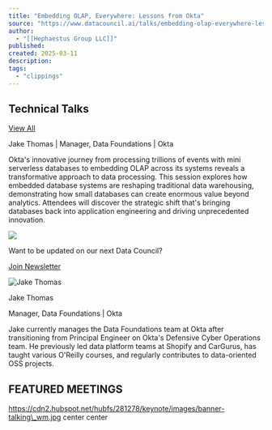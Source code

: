 ```yaml
---
title: "Embedding OLAP, Everywhere: Lessons from Okta"
source: "https://www.datacouncil.ai/talks/embedding-olap-everywhere-lessons-from-okta"
author:
  - "[[Hephaestus Group LLC]]"
published:
created: 2025-03-11
description:
tags:
  - "clippings"
---
```

## Technical Talks

[View All](https://www.datacouncil.ai/austin?hsLang=en)

Jake Thomas | Manager, Data Foundations | Okta

Okta's innovative journey from processing trillions of events with mini serverless databases to embedding OLAP across its systems reveals a transformative approach to data processing. This session explores how embedded database systems are reshaping traditional data warehousing, demonstrating how small databases can create enormous value beyond analytics. Attendees will discover the strategic shift that's bringing databases back into application engineering and driving unprecedented innovation.

![](https://www.datacouncil.ai/hubfs/Assets%2023/newsletter-section-icon.png)

Want to be updated on our next Data Council?

[Join Newsletter](https://datacouncil.us11.list-manage.com/subscribe?u=4748ec1583da43f259b7ed26d&id=449316e243)

![Jake Thomas](https://www.datacouncil.ai/hs-fs/hubfs/Jake%20Thomas%20-%20Okta.webp?width=80&name=Jake%20Thomas%20-%20Okta.webp "Jake Thomas")

Jake Thomas

Manager, Data Foundations | Okta

Jake currently manages the Data Foundations team at Okta after transitioning from Principal Engineer on Okta's Defensive Cyber Operations team. He previously led data platform teams at Shopify and CarGurus, has taught various O'Reilly courses, and regularly contributes to data-oriented OSS projects.

## FEATURED MEETINGS

https://cdn2.hubspot.net/hubfs/281278/keynote/images/banner-talking\_wm.jpg center center